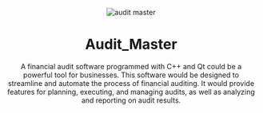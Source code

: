 

<p align="center"><img src="https://github.com/rayen-feb/Audit_Master/assets/131598929/ba5fdee1-fa30-4c7e-bfb6-3130d27cf01b" alt="audit master "></p>
<div align="center">



# Audit_Master
A financial audit software programmed with C++ and Qt could be a powerful tool for businesses. This software would be designed to streamline and automate the process of financial auditing. It would provide features for planning, executing, and managing audits, as well as analyzing and reporting on audit results.
